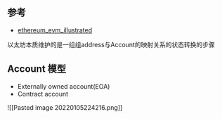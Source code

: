 ## 参考

- [ethereum_evm_illustrated](https://takenobu-hs.github.io/downloads/ethereum_evm_illustrated.pdf)

以太坊本质维护的是一组组address与Account的映射关系的状态转换的步骤

## Account 模型
 - Externally owned account(EOA)
 - Contract account

![[Pasted image 20220105224216.png]]

